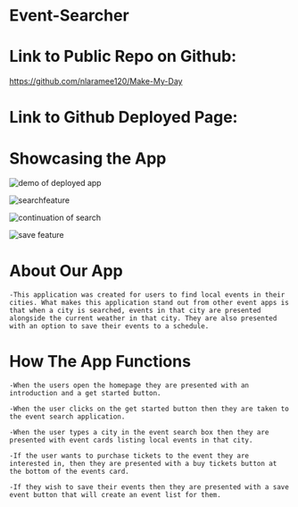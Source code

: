 # Event-Searcher

# Link to Public Repo on Github:

https://github.com/nlaramee120/Make-My-Day

# Link to Github Deployed Page:

# Showcasing the App

![demo of deployed app](./images/opening.gif)

![searchfeature](./images/search.gif)

![continuation of search](./images/searchtwo.gif)

![save feature](./images/savefeature.gif)

# About Our App
    -This application was created for users to find local events in their cities. What makes this application stand out from other event apps is that when a city is searched, events in that city are presented alongside the current weather in that city. They are also presented with an option to save their events to a schedule.
# How The App Functions
    -When the users open the homepage they are presented with an introduction and a get started button.

    -When the user clicks on the get started button then they are taken to the event search application.

    -When the user types a city in the event search box then they are presented with event cards listing local events in that city.

    -If the user wants to purchase tickets to the event they are interested in, then they are presented with a buy tickets button at the bottom of the events card. 

    -If they wish to save their events then they are presented with a save event button that will create an event list for them.
